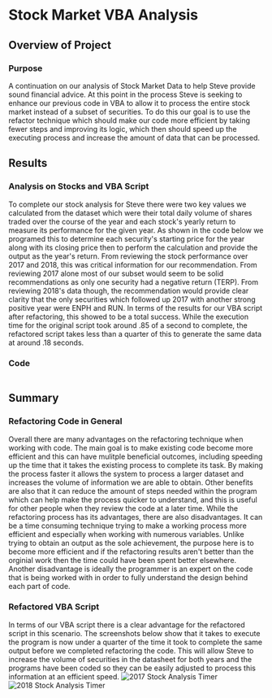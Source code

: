 # Stock Market VBA Analysis

## Overview of Project

### Purpose
A continuation on our analysis of Stock Market Data to help Steve provide sound financial advice. At this point in the process Steve is seeking to enhance our previous code in VBA to allow it to process the entire stock market instead of a subset of securities. To do this our goal is to use the refactor technique which should make our code more efficient by taking fewer steps and improving its logic, which then should speed up the executing process and increase the amount of data that can be processed.  

## Results

### Analysis on Stocks and VBA Script
To complete our stock analysis for Steve there were two key values we calculated from the dataset which were their total daily volume of shares traded over the course of the year and each stock's yearly return to measure its performance for the given year. As shown in the code below we programed this to determine each security's starting price for the year along with its closing price then to perform the calculation and provide the output as the year's return. From reviewing the stock performance over 2017 and 2018, this was critical information for our recommendation. From reviewing 2017 alone most of our subset would seem to be solid recommendations as only one security had a negative return (TERP). From reviewing 2018's data though, the recommendation would provide clear clarity that the only securities which followed up 2017 with another strong positive year were ENPH and RUN. In terms of the results for our VBA script after refactoring, this showed to be a total success. While the execution time for the original script took around .85 of a second to complete, the refactored script takes less than a quarter of this to generate the same data at around .18 seconds. 

### Code
```

```

## Summary

### Refactoring Code in General
Overall there are many advantages on the refactoring technique when working with code. The main goal is to make existing code become more efficient and this can have mulitple beneficial outcomes, including speeding up the time that it takes the existing process to complete its task. By making the process faster it allows the system to process a larger dataset and increases the volume of information we are able to obtain. Other benefits are also that it can reduce the amount of steps needed within the program which can help make the process quicker to understand, and this is useful for other people when they review the code at a later time. While the refactoring process has its advantages, there are also disadvantages. It can be a time consuming technique trying to make a working process more efficient and especially when working with numerous variables. Unlike trying to obtain an output as the sole achievement, the purpose here is to become more efficient and if the refactoring results aren't better than the orginial work then the time could have been spent better elsewhere. Another disadvantage is ideally the programmer is an expert on the code that is being worked with in order to fully understand the design behind each part of code. 

### Refactored VBA Script
In terms of our VBA script there is a clear advantage for the refactored script in this scenario. The screenshots below show that it takes to execute the program is now under a quarter of the time it took to complete the same output before we completed refactoring the code. This will allow Steve to increase the volume of securities in the datasheet for both years and the programs have been coded so they can be easily adjusted to process this information at an efficient speed. 
![2017 Stock Analysis Timer](stock-analysis/Resources/VBA_Challenge_2017.png)
![2018 Stock Analysis Timer](stock-analysis/Resources/VBA_Challenge_2018.png)
